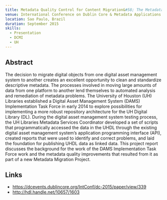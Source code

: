 ```yaml
---
title: Metadata Quality Control for Content Migration&#58; The Metadata Migration Project at the University of Houston Libraries
venue: International Conference on Dublin Core & Metadata Applications
location: Sao Paulo, Brazil
duration: September 2015
skills:
  - Presentation
  - DCMI
  - UH
---
```


Abstract
-------

The decision to migrate digital objects from one digital asset management system to another creates an excellent opportunity to clean and standardize descriptive metadata. The processes involved in moving large amounts of data from one platform to another lend themselves to automated analysis and remediation of metadata problems. The University of Houston (UH) Libraries established a Digital Asset Management System (DAMS) Implementation Task Force in early 2014 to explore possibilities for implementing a more robust repository architecture for the UH Digital Library (DL). During the digital asset management system testing process, the UH Libraries Metadata Services Coordinator developed a set of scripts that programmatically accessed the data in the UHDL through the existing digital asset management system’s application programming interface (API), created reports that were used to identify and correct problems, and laid the foundation for publishing UHDL data as linked data. This project report discusses the background for the work of the DAMS Implementation Task Force work and the metadata quality improvements that resulted from it as part of a new Metadata Migration Project.


Links
----------

* <https://dcevents.dublincore.org/IntConf/dc-2015/paper/view/339>
* <http://hdl.handle.net/10657/1603>
